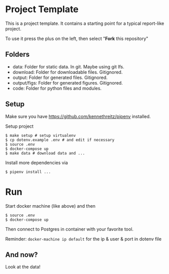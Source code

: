 # Project Template

This is a project template. It contains a starting point for a typical report-like project.

To use it press the plus on the left, then select "**Fork** this repository"

## Folders

- data: Folder for static data. In git. Maybe using git lfs.
- download: Folder for downloadable files. Gitignored.
- output: Folder for generated files. Gitignored.
- output/figs: Folder for generated figures. Gitignored.
- code: Folder for python files and modules.

## Setup

Make sure you have https://github.com/kennethreitz/pipenv installed.

Setup project

    $ make setup # setup virtualenv
    $ cp dotenv.example .env # and edit if necessary
    $ source .env
    $ docker-compose up
    $ make data # download data and ...

Install more dependencies via

    $ pipenv install ...

# Run

Start docker machine (like above) and then

    $ source .env
    $ docker-compose up

Then connect to Postgres in container with your favorite tool.

Reminder: `docker-machine ip default` for the ip & user & port in dotenv file

## And now?

Look at the data!
